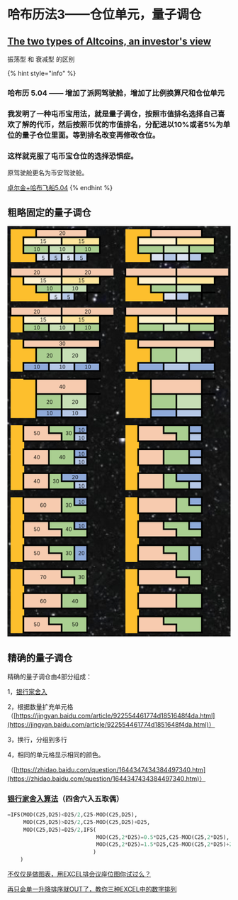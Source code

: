 # 哈布历法3——仓位单元，量子调仓

## [The two types of Altcoins, an investor's view](https://woobull.com/the-two-types-of-altcoins-an-investors-view/)

振荡型 和 衰减型 的区别

{% hint style="info" %}
### 哈布历 5.04 —— 增加了派网驾驶舱，增加了比例换算尺和仓位单元

### **我发明了一种屯币宝用法，就是量子调仓，按照市值排名选择自己喜欢了解的代币，然后按照币优的市值排名，分配进以10%或者5%为单位的量子仓位里面。等到排名改变再修改仓位。**

### **这样就克服了屯币宝仓位的选择恐惧症。**

原驾驶舱更名为币安驾驶舱。

[卓尔金+哈布飞船5.04](https://share.weiyun.com/F5Zb2drW)
{% endhint %}

## 粗略固定的量子调仓

![](../../../.gitbook/assets/ping-mu-kuai-zhao-20210902-xia-wu-3.52.15.png)

## 精确的量子调仓

精确的量子调仓由4部分组成：

1，[银行家舍入 ](https://www.ituring.com.cn/article/35304)

2，根据数量扩充单元格 （[https://jingyan.baidu.com/article/922554461774d1851648f4da.html](https://jingyan.baidu.com/article/922554461774d1851648f4da.html)）

3，换行，分组到多行 

4，相同的单元格显示相同的颜色。

（[https://zhidao.baidu.com/question/1644347434384497340.htm](https://zhidao.baidu.com/question/1644347434384497340.htm)）

### [银行家舍入算法](https://www.ituring.com.cn/article/35304)（四舍六入五取偶）

```python
=IFS(MOD(C25,D25)<D25/2,C25-MOD(C25,D25),
     MOD(C25,D25)>D25/2,C25-MOD(C25,D25)+D25,
     MOD(C25,D25)=D25/2,IFS(
                            MOD(C25,2*D25)=0.5*D25,C25-MOD(C25,2*D25),
                            MOD(C25,2*D25)=1.5*D25,C25-MOD(C25,2*D25)+2*D25
                           )
    )
```

[不仅仅是做图表，用EXCEL排会议座位图你试过么？](https://baijiahao.baidu.com/s?id=1664682492776373374)

[再只会单一升降排序就OUT了，教你三种EXCEL中的数字排列](https://baijiahao.baidu.com/s?id=1664500298511765341)

